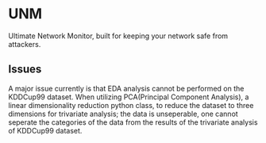 # UNM
Ultimate Network Monitor, built for keeping your network safe from attackers. 
## Issues
A major issue currently is that EDA analysis cannot be performed on the KDDCup99 dataset. When utilizing PCA(Principal Component Analysis), a linear dimensionality reduction python class, to reduce the dataset to three dimensions for trivariate analysis; the data is unseperable, one cannot seperate the categories of the data from the results of the trivariate analysis of KDDCup99 dataset. 
